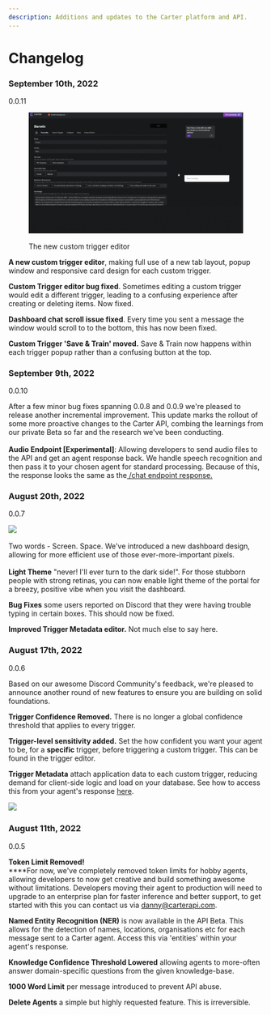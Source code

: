 ```yaml
---
description: Additions and updates to the Carter platform and API.
---
```


# Changelog

### September 10th, 2022

0.0.11

<figure><img src=".gitbook/assets/Untitled design (1).gif" alt=""><figcaption><p>The new custom trigger editor</p></figcaption></figure>

**A new custom trigger editor**, making full use of a new tab layout, popup window and responsive card design for each custom trigger.&#x20;

**Custom Trigger editor bug fixed**. Sometimes editing a custom trigger would edit a different trigger, leading to a confusing experience after creating or deleting items. Now fixed.

**Dashboard chat scroll issue fixed**. Every time you sent a message the window would scroll to to the bottom, this has now been fixed.

**Custom Trigger 'Save & Train' moved.** Save & Train now happens within each trigger popup rather than a confusing button at the top.&#x20;

### September 9th, 2022

0.0.10

After a few minor bug fixes spanning 0.0.8 and 0.0.9 we're pleased to release another incremental improvement. This update marks the rollout of some more proactive changes to the Carter API, combing the learnings from our private Beta so far and the research we've been conducting. \
\
**Audio Endpoint \[Experimental]**: Allowing developers to send audio files to the API and get an agent response back. We handle speech recognition and then pass it to your chosen agent for standard processing. Because of this, the response looks the same as the[ /chat endpoint response.](carter-api/api-response.md)

### **August 20th, 2022**

0.0.7

![](<.gitbook/assets/meet lari. (1).png>)

Two words - Screen. Space. We've introduced a new dashboard design, allowing for more efficient use of those ever-more-important pixels. \
\
**Light Theme** "never! I'll ever turn to the dark side!". For those stubborn people with strong retinas, you can now enable light theme of the portal for a breezy, positive vibe when you visit the dashboard.

**Bug Fixes** some users reported on Discord that they were having trouble typing in certain boxes. This should now be fixed.

**Improved Trigger Metadata editor.** Not much else to say here.&#x20;

### **August 17th, 2022**

0.0.6

Based on our awesome Discord Community's feedback, we're pleased to announce another round of new features to ensure you are building on solid foundations.

**Trigger Confidence Removed.** There is no longer a global confidence threshold that applies to every trigger.&#x20;

**Trigger-level sensitivity added.** Set the how confident you want your agent to be, for a **specific** trigger, before triggering a custom trigger. This can be found in the trigger editor.

**Trigger Metadata** attach application data to each custom trigger, reducing demand for client-side logic and load on your database. See how to access this from your agent's response [here](carter-api/api-response.md).

![](<.gitbook/assets/Screenshot 2022-08-17 at 13.11.17.png>)



### **August 11th, 2022**

0.0.5

**Token Limit Removed!** \
****For now, we've completely removed token limits for hobby agents, allowing developers to now get creative and build something awesome without limitations. Developers moving their agent to production will need to upgrade to an enterprise plan for faster inference and better support, to get started with this you can contact us via danny@carterapi.com.

**Named Entity Recognition (NER)** is now available in the API Beta. This allows for the detection of names, locations, organisations etc for each message sent to a Carter agent. Access this via 'entities' within your agent's response.

**Knowledge Confidence Threshold Lowered** allowing agents to more-often answer domain-specific questions from the given knowledge-base.

**1000 Word Limit** per message introduced to prevent API abuse.

**Delete Agents** a simple but highly requested feature. This is irreversible.
